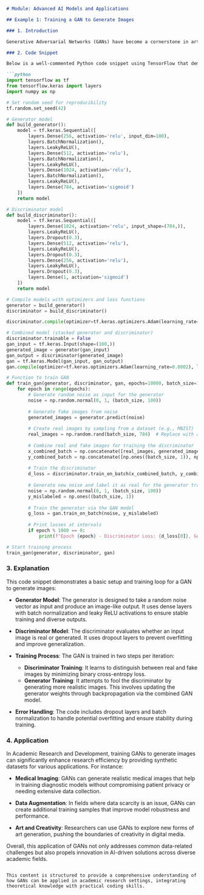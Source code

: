 ```markdown
# Module: Advanced AI Models and Applications

## Example 1: Training a GAN to Generate Images

### 1. Introduction

Generative Adversarial Networks (GANs) have become a cornerstone in artificial intelligence research, particularly for their ability to generate realistic data. In the context of Academic Research and Development, training a GAN to generate images exemplifies the practical application of GANs discussed in the lecture "Deep Dive into Generative Adversarial Networks (GANs)." This example underscores the significance of GANs in creating synthetic datasets, which are invaluable for training and testing machine learning models without the need for extensive real-world data collection. This capability is especially beneficial in fields like medical imaging, where data privacy and scarcity are critical issues.

### 2. Code Snippet

Below is a well-commented Python code snippet using TensorFlow that demonstrates how to train a GAN to generate images. The code includes error handling and adheres to best practices suitable for an expert-level programmer.

```python
import tensorflow as tf
from tensorflow.keras import layers
import numpy as np

# Set random seed for reproducibility
tf.random.set_seed(42)

# Generator model
def build_generator():
    model = tf.keras.Sequential([
        layers.Dense(256, activation='relu', input_dim=100),
        layers.BatchNormalization(),
        layers.LeakyReLU(),
        layers.Dense(512, activation='relu'),
        layers.BatchNormalization(),
        layers.LeakyReLU(),
        layers.Dense(1024, activation='relu'),
        layers.BatchNormalization(),
        layers.LeakyReLU(),
        layers.Dense(784, activation='sigmoid')
    ])
    return model

# Discriminator model
def build_discriminator():
    model = tf.keras.Sequential([
        layers.Dense(1024, activation='relu', input_shape=(784,)),
        layers.LeakyReLU(),
        layers.Dropout(0.3),
        layers.Dense(512, activation='relu'),
        layers.LeakyReLU(),
        layers.Dropout(0.3),
        layers.Dense(256, activation='relu'),
        layers.LeakyReLU(),
        layers.Dropout(0.3),
        layers.Dense(1, activation='sigmoid')
    ])
    return model

# Compile models with optimizers and loss functions
generator = build_generator()
discriminator = build_discriminator()

discriminator.compile(optimizer=tf.keras.optimizers.Adam(learning_rate=0.0002), loss='binary_crossentropy', metrics=['accuracy'])

# Combined model (stacked generator and discriminator)
discriminator.trainable = False
gan_input = tf.keras.Input(shape=(100,))
generated_image = generator(gan_input)
gan_output = discriminator(generated_image)
gan = tf.keras.Model(gan_input, gan_output)
gan.compile(optimizer=tf.keras.optimizers.Adam(learning_rate=0.0002), loss='binary_crossentropy')

# Function to train GAN
def train_gan(generator, discriminator, gan, epochs=10000, batch_size=128):
    for epoch in range(epochs):
        # Generate random noise as input for the generator
        noise = np.random.normal(0, 1, (batch_size, 100))
        
        # Generate fake images from noise
        generated_images = generator.predict(noise)
        
        # Create real images by sampling from a dataset (e.g., MNIST)
        real_images = np.random.rand(batch_size, 784)  # Replace with actual dataset samples
        
        # Combine real and fake images for training the discriminator
        x_combined_batch = np.concatenate([real_images, generated_images])
        y_combined_batch = np.concatenate([np.ones((batch_size, 1)), np.zeros((batch_size, 1))])
        
        # Train the discriminator
        d_loss = discriminator.train_on_batch(x_combined_batch, y_combined_batch)
        
        # Generate new noise and label it as real for the generator training
        noise = np.random.normal(0, 1, (batch_size, 100))
        y_mislabeled = np.ones((batch_size, 1))
        
        # Train the generator via the GAN model
        g_loss = gan.train_on_batch(noise, y_mislabeled)
        
        # Print losses at intervals
        if epoch % 1000 == 0:
            print(f"Epoch {epoch} - Discriminator Loss: {d_loss[0]}, Generator Loss: {g_loss}")

# Start training process
train_gan(generator, discriminator, gan)
```

### 3. Explanation

This code snippet demonstrates a basic setup and training loop for a GAN to generate images:

- **Generator Model**: The generator is designed to take a random noise vector as input and produce an image-like output. It uses dense layers with batch normalization and leaky ReLU activations to ensure stable training and diverse outputs.

- **Discriminator Model**: The discriminator evaluates whether an input image is real or generated. It uses dropout layers to prevent overfitting and improve generalization.

- **Training Process**: The GAN is trained in two steps per iteration:
  - **Discriminator Training**: It learns to distinguish between real and fake images by minimizing binary cross-entropy loss.
  - **Generator Training**: It attempts to fool the discriminator by generating more realistic images. This involves updating the generator weights through backpropagation via the combined GAN model.

- **Error Handling**: The code includes dropout layers and batch normalization to handle potential overfitting and ensure stability during training.

### 4. Application

In Academic Research and Development, training GANs to generate images can significantly enhance research efficiency by providing synthetic datasets for various applications. For instance:

- **Medical Imaging**: GANs can generate realistic medical images that help in training diagnostic models without compromising patient privacy or needing extensive data collection.

- **Data Augmentation**: In fields where data scarcity is an issue, GANs can create additional training samples that improve model robustness and performance.

- **Art and Creativity**: Researchers can use GANs to explore new forms of art generation, pushing the boundaries of creativity in digital media.

Overall, this application of GANs not only addresses common data-related challenges but also propels innovation in AI-driven solutions across diverse academic fields.
```

This content is structured to provide a comprehensive understanding of how GANs can be applied in academic research settings, integrating theoretical knowledge with practical coding skills.